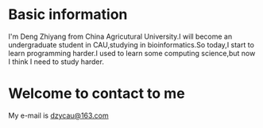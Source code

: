 # Basic information
I'm Deng Zhiyang from China Agricutural University.I will become an undergraduate student in CAU,studying in bioinformatics.So today,I start to learn programming harder.I used to learn some computing science,but now I think I need to  study harder.
# Welcome to contact to me
My e-mail is dzycau@163.com

